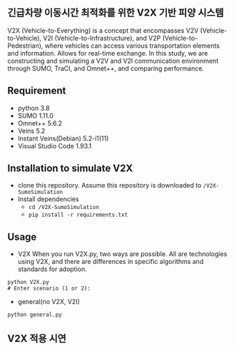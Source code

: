 ## 긴급차량 이동시간 최적화를 위한 V2X 기반 피양 시스템
V2X (Vehicle-to-Everything) is a concept that encompasses V2V (Vehicle-to-Vehicle), V2I (Vehicle-to-Infrastructure), and V2P (Vehicle-to-Pedestrian), where vehicles can access various transportation elements and information. Allows for real-time exchange. In this study, we are constructing and simulating a V2V and V2I communication environment through SUMO, TraCI, and Omnet++, and comparing performance.

## Requirement
- python 3.8
- SUMO 1.11.0
- Omnet++ 5.6.2
- Veins 5.2
- Instant Veins(Debian) 5.2-i1(11)
- Visual Studio Code 1.93.1


## Installation to simulate V2X
- clone this repository. Assume this repository is downloaded to `/V2X-SumoSimulation`
- Install dependencies
  - `cd /V2X-SumoSimulation`
  - `pip install -r requirements.txt`

## Usage
- V2X
When you run V2X.py, two ways are possible. All are technologies using V2X, and there are differences in specific algorithms and standards for adoption.
```
python V2X.py
# Enter scenario (1 or 2): 
```

- general(no V2X, V2I)
```
python general.py
```

## V2X 적용 시연

